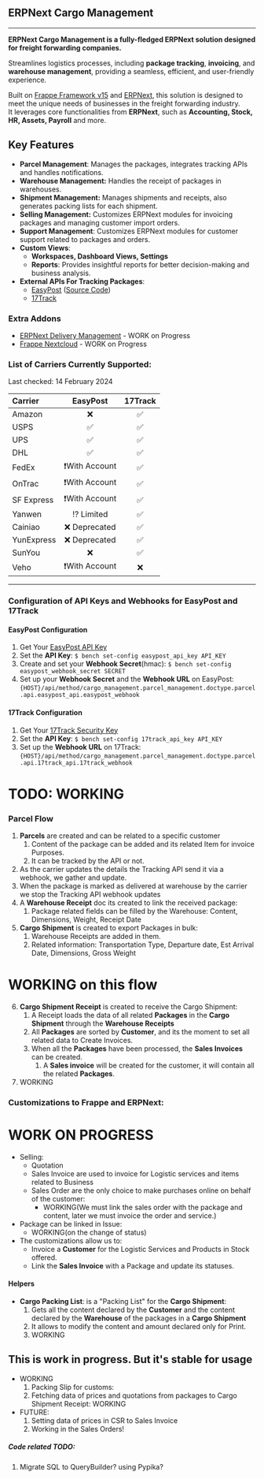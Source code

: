## ERPNext Cargo Management

---

**ERPNext Cargo Management is a fully-fledged ERPNext solution designed for freight forwarding companies.**

Streamlines logistics processes, including **package tracking**, **invoicing**, and **warehouse management**,
providing a seamless, efficient, and user-friendly experience.

Built on [Frappe Framework v15](https://github.com/frappe/frappe/) and [ERPNext](https://github.com/frappe/erpnext),
this solution is designed to meet the unique needs of businesses in the freight forwarding industry.  
It leverages core functionalities from **ERPNext**, such as **Accounting, Stock, HR, Assets, Payroll** and more.

## Key Features

- **Parcel Management**: Manages the packages, integrates tracking APIs and handles notifications.
- **Warehouse Management:** Handles the receipt of packages in warehouses.
- **Shipment Management:** Manages shipments and receipts, also generates packing lists for each shipment.
- **Selling Management:** Customizes ERPNext modules for invoicing packages and managing customer import orders.
- **Support Management**: Customizes ERPNext modules for customer support related to packages and orders.
- **Custom Views**:
    - **Workspaces, Dashboard Views, Settings**
    - **Reports**: Provides insightful reports for better decision-making and business analysis.
- **External APIs For Tracking Packages**:
    - [EasyPost](https://www.easypost.com/tracking-guide) ([Source Code](https://github.com/EasyPost/easypost-python))
    - [17Track](https://api.17track.net)

### Extra Addons

- [ERPNext Delivery Management](https://github.com/AgileShift/erpnext_delivery) - WORK on Progress
- [Frappe Nextcloud](https://github.com/AgileShift/frappe_nextcloud) - WORK on Progress

### List of Carriers Currently Supported:
Last checked: 14 February 2024

| Carrier    |    EasyPost    | 17Track |
|:-----------|:--------------:|:-------:|
| Amazon     |       ❌️       |   ✅️    |
| USPS       |       ✅️       |   ✅️    |
| UPS        |       ✅️       |   ✅️    |
| DHL        |       ✅️       |   ✅️    |
| FedEx      | ❗️With Account |   ✅️    |
| OnTrac     | ❗️With Account |   ✅️    |
| SF Express | ❗️With Account |   ✅️    |
| Yanwen     |   ⁉️ Limited   |   ✅️    |
| Cainiao    | ❌️ Deprecated  |   ✅️    |
| YunExpress | ❌️ Deprecated  |   ✅️    |
| SunYou     |       ❌️       |   ✅️    |
| Veho       | ❗️With Account |   ❌️    |

---

### Configuration of API Keys and Webhooks for EasyPost and 17Track

#### EasyPost Configuration

1. Get Your [EasyPost API Key](https://www.easypost.com/docs/api#authentication)
2. Set the **API Key**: `$ bench set-config easypost_api_key API_KEY`
3. Create and set your **Webhook Secret**(hmac): `$ bench set-config easypost_webhook_secret SECRET`
4. Set up your **Webhook Secret** and the **Webhook URL** on EasyPost: `{HOST}/api/method/cargo_management.parcel_management.doctype.parcel.api.easypost_api.easypost_webhook`


#### 17Track Configuration

1. Get Your [17Track Security Key](https://api.17track.net/en/doc?anchor=get-security-key)
2. Set the **API Key**: `$ bench set-config 17track_api_key API_KEY`
3. Set up the **Webhook URL** on 17Track: `{HOST}/api/method/cargo_management.parcel_management.doctype.parcel.api.17track_api.17track_webhook`




# TODO: WORKING

### Parcel Flow
1. **Parcels** are created and can be related to a specific customer
   1. Content of the package can be added and its related Item for invoice Purposes.
   2. It can be tracked by the API or not.
2. As the carrier updates the details the Tracking API send it via a webhook, we gather and update.
3. When the package is marked as delivered at warehouse by the carrier we stop the Tracking API webhook updates
4. A **Warehouse Receipt** doc its created to link the received package:
   1. Package related fields can be filled by the Warehouse: Content, Dimensions, Weight, Receipt Date
5. **Cargo Shipment** is created to export Packages in bulk:
   1. Warehouse Receipts are added in them.
   2. Related information: Transportation Type, Departure date, Est Arrival Date, Dimensions, Gross Weight

# WORKING on this flow
6. **Cargo Shipment Receipt** is created to receive the Cargo Shipment:
   1. A Receipt loads the data of all related **Packages** in the **Cargo Shipment** through the **Warehouse Receipts**
   2. All **Packages** are sorted by **Customer**, and its the moment to set all related data to Create Invoices.
   3. When all the **Packages** have been processed, the **Sales Invoices** can be created.
      1. A **Sales invoice** will be created for the customer, it will contain all the related **Packages**.
7. WORKING





### Customizations to Frappe and ERPNext:
# WORK ON PROGRESS
- Selling:
  - Quotation
  - Sales Invoice are used to invoice for Logistic services and items related to Business
  - Sales Order are the only choice to make purchases online on behalf of the customer:
    - WORKING(We must link the sales order with the package and content, later we must invoice the order and service.)
- Package can be linked in Issue:
  - WORKING(on the change of status)
- The customizations allow us to:
  - Invoice a **Customer** for the Logistic Services and Products in Stock offered.
  - Link the **Sales Invoice** with a Package and update its statuses.


#### Helpers
- **Cargo Packing List**: is a "Packing List" for the **Cargo Shipment**:
  1. Gets all the content declared by the **Customer** and the content declared by the **Warehouse** of the packages in a **Cargo Shipment**
  2. It allows to modify the content and amount declared only for Print.
  3. WORKING

## This is work in progress. But it's stable for usage
- WORKING
  1. Packing Slip for customs:
  2. Fetching data of prices and quotations from packages to Cargo Shipment Receipt: WORKING
- FUTURE:
  1. Setting data of prices in CSR to Sales Invoice
  2. Working in the Sales Orders!



##### Code related TODO:
1. Migrate SQL to QueryBuilder? using Pypika?
